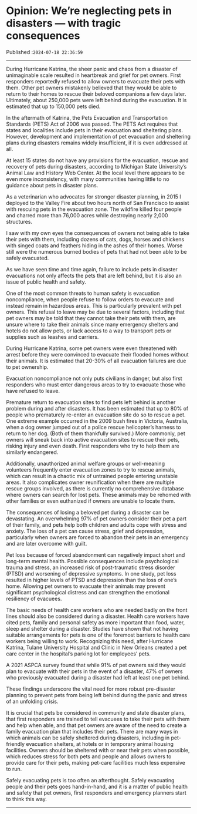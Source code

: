 # Opinion: We’re neglecting pets in disasters — with tragic consequences

Published :`2024-07-18 22:36:59`

---

During Hurricane Katrina, the sheer panic and chaos from a disaster of unimaginable scale resulted in heartbreak and grief for pet owners. First responders reportedly refused to allow owners to evacuate their pets with them. Other pet owners mistakenly believed that they would be able to return to their homes to rescue their beloved companions a few days later. Ultimately, about 250,000 pets were left behind during the evacuation. It is estimated that up to 150,000 pets died.

In the aftermath of Katrina, the Pets Evacuation and Transportation Standards (PETS) Act of 2006 was passed. The PETS Act requires that states and localities include pets in their evacuation and sheltering plans. However, development and implementation of pet evacuation and sheltering plans during disasters remains widely insufficient, if it is even addressed at all.

At least 15 states do not have any provisions for the evacuation, rescue and recovery of pets during disasters, according to Michigan State University’s Animal Law and History Web Center. At the local level there appears to be even more inconsistency, with many communities having little to no guidance about pets in disaster plans.

As a veterinarian who advocates for stronger disaster planning, in 2015 I deployed to the Valley Fire about two hours north of San Francisco to assist with rescuing pets in the evacuation zone. The wildfire killed four people and charred more than 76,000 acres while destroying nearly 2,000 structures.

I saw with my own eyes the consequences of owners not being able to take their pets with them, including dozens of cats, dogs, horses and chickens with singed coats and feathers hiding in the ashes of their homes. Worse still were the numerous burned bodies of pets that had not been able to be safely evacuated.

As we have seen time and time again, failure to include pets in disaster evacuations not only affects the pets that are left behind, but it is also an issue of public health and safety.

One of the most common threats to human safety is evacuation noncompliance, when people refuse to follow orders to evacuate and instead remain in hazardous areas. This is particularly prevalent with pet owners. This refusal to leave may be due to several factors, including that pet owners may be told that they cannot take their pets with them, are unsure where to take their animals since many emergency shelters and hotels do not allow pets, or lack access to a way to transport pets or supplies such as leashes and carriers.

During Hurricane Katrina, some pet owners were even threatened with arrest before they were convinced to evacuate their flooded homes without their animals. It is estimated that 20-30% of all evacuation failures are due to pet ownership.

Evacuation noncompliance not only puts civilians in danger, but also first responders who must enter dangerous areas to try to evacuate those who have refused to leave.

Premature return to evacuation sites to find pets left behind is another problem during and after disasters. It has been estimated that up to 80% of people who prematurely re-enter an evacuation site do so to rescue a pet. One extreme example occurred in the 2009 bush fires in Victoria, Australia, when a dog owner jumped out of a police rescue helicopter’s harness to return to her dog. (Both of them thankfully survived.) More commonly, pet owners will sneak back into active evacuation sites to rescue their pets, risking injury and even death. First responders who try to help them are similarly endangered.

Additionally, unauthorized animal welfare groups or well-meaning volunteers frequently enter evacuation zones to try to rescue animals, which can result in a chaotic mix of untrained people entering unstable areas. It also complicates owner reunification when there are multiple rescue groups involved, as there is currently no comprehensive database where owners can search for lost pets. These animals may be rehomed with other families or even euthanized if owners are unable to locate them.

The consequences of losing a beloved pet during a disaster can be devastating. An overwhelming 97% of pet owners consider their pet a part of their family, and pets help both children and adults cope with stress and anxiety. The loss of a pet can cause stress, grief and depression, particularly when owners are forced to abandon their pets in an emergency and are later overcome with guilt.

Pet loss because of forced abandonment can negatively impact short and long-term mental health. Possible consequences include psychological trauma and stress, an increased risk of post-traumatic stress disorder (PTSD) and worsening of depressive symptoms. In one study, pet loss resulted in higher levels of PTSD and depression than the loss of one’s home. Allowing pet owners to evacuate their animals may prevent significant psychological distress and can strengthen the emotional resiliency of evacuees.

The basic needs of health care workers who are needed badly on the front lines should also be considered during a disaster. Health care workers have cited pets, family and personal safety as more important than food, water, sleep and shelter during a disaster. Studies have shown that not having suitable arrangements for pets is one of the foremost barriers to health care workers being willing to work. Recognizing this need, after Hurricane Katrina, Tulane University Hospital and Clinic in New Orleans created a pet care center in the hospital’s parking lot for employees’ pets.

A 2021 ASPCA survey found that while 91% of pet owners said they would plan to evacuate with their pets in the event of a disaster, 47% of owners who previously evacuated during a disaster had left at least one pet behind.

These findings underscore the vital need for more robust pre-disaster planning to prevent pets from being left behind during the panic and stress of an unfolding crisis.

It is crucial that pets be considered in community and state disaster plans, that first responders are trained to tell evacuees to take their pets with them and help when able, and that pet owners are aware of the need to create a family evacuation plan that includes their pets. There are many ways in which animals can be safely sheltered during disasters, including in pet-friendly evacuation shelters, at hotels or in temporary animal housing facilities. Owners should be sheltered with or near their pets when possible, which reduces stress for both pets and people and allows owners to provide care for their pets, making pet-care facilities much less expensive to run.

Safely evacuating pets is too often an afterthought. Safely evacuating people and their pets goes hand-in-hand, and it is a matter of public health and safety that pet owners, first responders and emergency planners start to think this way.

---

